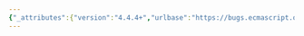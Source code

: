 ```yaml
---
{"_attributes":{"version":"4.4.4+","urlbase":"https://bugs.ecmascript.org/","maintainer":"dherman@mozilla.com"},"bug":{"bug_id":202,"creation_ts":"2011-08-30 11:01:00 -0700","short_desc":"7.8.4: \"SingleStringCharacters\" wrong font","delta_ts":"2015-10-02 14:44:58 -0700","product":"ECMA-262, Editions 5 and 5.1","component":"editorial issues","version":"Edition 5.1","rep_platform":"All","op_sys":"All","bug_status":"RESOLVED","resolution":"FIXED","priority":"Normal","bug_severity":"minor","dependson":177,"everconfirmed":true,"reporter":{"uid":"allen","name":"Allen Wirfs-Brock"},"assigned_to":{"uid":"allen","name":"Allen Wirfs-Brock"},"cc":["brterlso","jmdyck"],"long_desc":[{"commentid":431,"comment_count":0,"who":{"uid":"allen","name":"Allen Wirfs-Brock"},"bug_when":"2011-08-30 11:01:00 -0700","thetext":"+++ This bug was initially created as a clone of Bug #177 +++\n\n7.8.4 String Literals / Semantics / bullet 8\nsays:\n  \"The SV of SingleStringCharacters ::\n   SingleStringCharacter SingleStringCharacters is ...\"\n\nThe \"SingleStringCharacters\" in the RHS is in the wrong font:\nit's sans-serif upright, should be serif italic."},{"commentid":14754,"comment_count":1,"who":{"uid":"brterlso","name":"Brian Terlson"},"bug_when":"2015-10-02 14:44:58 -0700","thetext":"Fixed in 2015."}]}}
---
```


